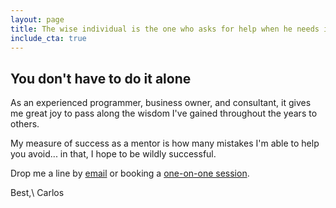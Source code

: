 ```yaml
---
layout: page
title: The wise individual is the one who asks for help when he needs it.
include_cta: true
---
```


## You don't have to do it alone

As an experienced programmer, business owner, and consultant, it gives me great joy to pass along the wisdom I've
gained throughout the years to others.

My measure of success as a mentor is how many mistakes I'm able to help you avoid... in that, I hope to be wildly successful.

Drop me a line by [email](contact@carlosramireziii.com) or booking a [one-on-one session](https://www.codementor.io/carlosramireziii).

Best,\\
<span class="signature">Carlos</span>
